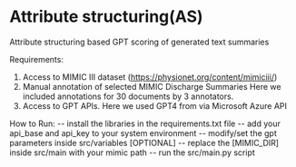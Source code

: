 # Attribute structuring(AS)

Attribute structuring based GPT scoring of generated text summaries

Requirements:
1) Access to MIMIC III dataset (https://physionet.org/content/mimiciii/)
2) Manual annotation of selected MIMIC Discharge Summaries
   Here we included annotations for 30 documents by 3 annotators. 
3) Access to GPT APIs. Here we used GPT4 from via Microsoft Azure API

How to Run:
-- install the libraries in the requirements.txt file
-- add your api_base and api_key to your system environment
-- modify/set the gpt parameters inside src/variables [OPTIONAL]
-- replace the [MIMIC_DIR] inside src/main with your mimic path
-- run the src/main.py script

